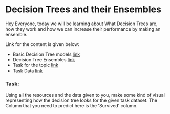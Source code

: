 # Decision Trees and their Ensembles

Hey Everyone, today we will be learning about What Decision Trees are, how they work and how we can increase their performance by making an ensemble.

Link for the content is given below:

- Basic Decision Tree models [link](./Decision_Trees.ipynb)
- Decision Tree Ensembles [link](./Decision_Tree_Ensembles-Bagging_and_Boosting.ipynb) 
- Task for the topic [link](./Decision_Tree_Task.ipynb)
- Task Data [link](./task_data.csv)

### Task:

Using all the resources and the data given to you, make some kind of visual representing how the decision tree looks for the given task dataset. The Column that you need to predict here is the 'Survived' column.
